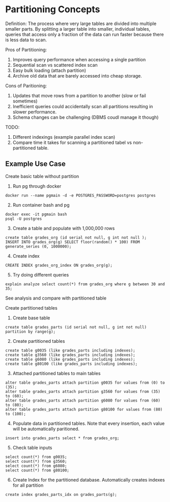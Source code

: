 # Partitioning Concepts

Definition: The process where very large tables are divided into multiple smaller parts. By splitting a larger table into smaller, individual tables, queries that access only a fraction of the data can run faster because there is less data to scan.

Pros of Partitioning:
1. Improves query performance when accessing a single partition
2. Sequential scan vs scattered index scan
3. Easy bulk loading (attach partition)
4. Archive old data that are barely accessed into cheap storage.

Cons of Paritioning:
1. Updates that move rows from a partition to another (slow or fail sometimes)
2. Inefficient queries could accidentally scan all partitions resulting in slower performance.
3. Schema changes can be challenging (DBMS coudl manage it though)

TODO:
1. Different indexings (example parallel index scan)
2. Compare time it takes for scanning a partitioned tabel vs non-partitioned table.

## Example Use Case

Create basic table without partition
1. Run pg through docker
``` 
docker run --name pgmain -d -e POSTGRES_PASSWORD=postgres postgres
```
2. Run container bash and pg
```
docker exec -it pgmain bash
psql -U postgres
```
3. Create a table and populate with 1,000,000 rows
```
create table grades_org (id serial not null, g int not null );
INSERT INTO grades_org(g) SELECT floor(random() * 100) FROM generate_series (0, 1000000);
```
4. Create index
```
CREATE INDEX grades_org_index ON grades_org(g);
```
5. Try doing different queries
```
explain analyze select count(*) from grades_org where g between 30 and 35;
```
See analysis and compare with partitioned table

Create partitioned tables
1. Create base table
```
create table grades_parts (id serial not null, g int not null) partition by range(g);
```
2. Create partitioned tables
```
create table g0035 (like grades_parts including indexes);
create table g3560 (like grades_parts including indexes);
create table g6080 (like grades_parts including indexes);
create table g80100 (like grades_parts including indexes);
```
3. Attached partitioned tables to main tables
```
alter table grades_parts attach partition g0035 for values from (0) to (35);
alter table grades_parts attach partition g3560 for values from (35) to (60);
alter table grades_parts attach partition g6080 for values from (60) to (80);
alter table grades_parts attach partition g80100 for values from (80) to (100);
```
4. Populate data in partitioned tables. Note that every insertion, each value will be automatically paritioned. 
```
insert into grades_parts select * from grades_org;
```
5. Check table inputs
```
select count(*) from g0035;
select count(*) from g3560;
select count(*) from g6080;
select count(*) from g80100;
```
6. Create Index for the partitioned database. Automatically creates indexes for all partition
```
create index grades_parts_idx on grades_parts(g);
```